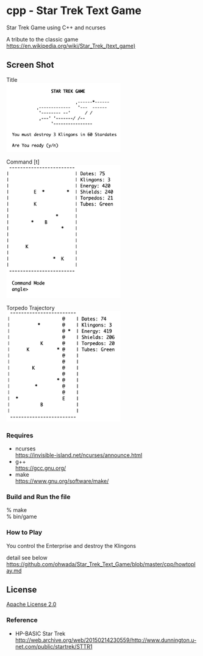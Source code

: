 cpp - Star Trek Text Game
===============

Star Trek Game using C++ and ncurses <br/>

A tribute to the classic game <br/>
https://en.wikipedia.org/wiki/Star_Trek_(text_game)

## Screen Shot <br/>
Title <br/>
<img src="https://raw.githubusercontent.com/ohwada/Star_Trek_Text_Game/master/cpp/doc/scrrenshot_cpp_title.png" width="300" />  <br/>

Command [t] <br/>
<img src="https://raw.githubusercontent.com/ohwada/Star_Trek_Text_Game/master/cpp/doc/screenshot_cpp_cmd_torpedo.png" width="300" />  <br/>

Torpedo Trajectory <br/>
<img src="https://raw.githubusercontent.com/ohwada/Star_Trek_Text_Game/master/cpp/doc/screenshot_cpp_trajectory.png" width="300" />  <br/>

### Requires <br/>
- ncurses <br/>
https://invisible-island.net/ncurses/announce.html <br/>
- g++ <br/>
https://gcc.gnu.org/ <br/>
- make <br/>
https://www.gnu.org/software/make/ <br/>

### Build and Run the file <br/>

% make <br/>
% bin/game <br/>

### How to Play <br/>

You control the Enterprise and destroy the Klingons <br/>

detail see below <br/>
https://github.com/ohwada/Star_Trek_Text_Game/blob/master/cpp/howtoplay.md <br/>

## License 
[Apache License 2.0](https://www.apache.org/licenses/LICENSE-2.0) <br/>

### Reference <br/>
- HP-BASIC  Star Trek <br/>
http://web.archive.org/web/20150214230559/http://www.dunnington.u-net.com/public/startrek/STTR1 <br/>
